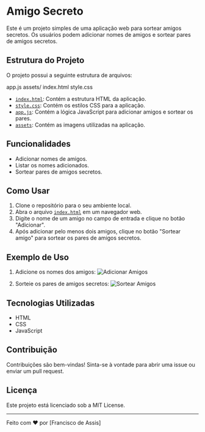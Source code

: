 # Amigo Secreto

Este é um projeto simples de uma aplicação web para sortear amigos secretos. Os usuários podem adicionar nomes de amigos e sortear pares de amigos secretos.

## Estrutura do Projeto

O projeto possui a seguinte estrutura de arquivos:

app.js assets/ index.html style.css


- [`index.html`](index.html): Contém a estrutura HTML da aplicação.
- [`style.css`](style.css): Contém os estilos CSS para a aplicação.
- [`app.js`](app.js): Contém a lógica JavaScript para adicionar amigos e sortear os pares.
- [`assets`](assets): Contém as imagens utilizadas na aplicação.

## Funcionalidades

- Adicionar nomes de amigos.
- Listar os nomes adicionados.
- Sortear pares de amigos secretos.

## Como Usar

1. Clone o repositório para o seu ambiente local.
2. Abra o arquivo [`index.html`](index.html) em um navegador web.
3. Digite o nome de um amigo no campo de entrada e clique no botão "Adicionar".
4. Após adicionar pelo menos dois amigos, clique no botão "Sortear amigo" para sortear os pares de amigos secretos.

## Exemplo de Uso

1. Adicione os nomes dos amigos:
   ![Adicionar Amigos](assets/add_friends.png)

2. Sorteie os pares de amigos secretos:
   ![Sortear Amigos](assets/draw_friends.png)

## Tecnologias Utilizadas

- HTML
- CSS
- JavaScript

## Contribuição

Contribuições são bem-vindas! Sinta-se à vontade para abrir uma issue ou enviar um pull request.

## Licença

Este projeto está licenciado sob a MIT License.

---

Feito com ❤️ por [Francisco de Assis]
